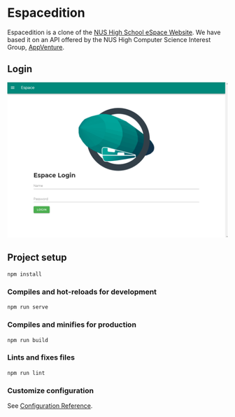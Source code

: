 # Espacedition

Espacedition is a clone of the [NUS High School eSpace Website](https://espace.nushigh.edu.sg/Lms/student.aspx). We have based it on an API offered by the NUS High Computer Science Interest Group, [AppVenture](https://nush.app/).

## Login

![](img/login.png)

## Project setup
```
npm install
```

### Compiles and hot-reloads for development
```
npm run serve
```

### Compiles and minifies for production
```
npm run build
```

### Lints and fixes files
```
npm run lint
```

### Customize configuration
See [Configuration Reference](https://cli.vuejs.org/config/).
